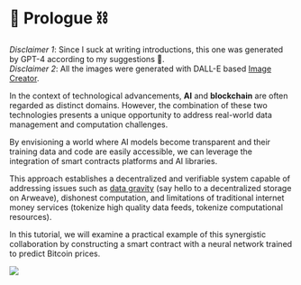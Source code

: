 # 🤖 Prologue ⛓️

_Disclaimer 1_: Since I suck at writing introductions, this one was generated by GPT-4 according to my suggestions 🙈.  
_Disclaimer 2_: All the images were generated with DALL-E based [Image Creator](https://www.bing.com/images/create/).

In the context of technological advancements, **AI** and **blockchain** are often regarded as distinct domains.
However, the combination of these two technologies presents a unique opportunity to address real-world data management
and computation challenges.

By envisioning a world where AI models become transparent and their training data and code are easily accessible,
we can leverage the integration of smart contracts platforms and AI libraries.

This approach establishes a decentralized and verifiable system capable of addressing issues such as
[data gravity](appendix#explain-what-data-gravity-means)
(say hello to a decentralized storage on Arweave), dishonest computation, and limitations of traditional internet
money services (tokenize high quality data feeds, tokenize computational resources).

In this tutorial, we will examine a practical example of this synergistic collaboration by constructing
a smart contract with a neural network trained to predict Bitcoin prices.

<img src="/img/tutorial/ml/butcher.webp" />
